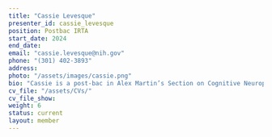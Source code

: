 ```yaml
---
title: "Cassie Levesque"
presenter_id: cassie_levesque
position: Postbac IRTA
start_date: 2024
end_date: 
email: "cassie.levesque@nih.gov"
phone: "(301) 402-3893"
address: 
photo: "/assets/images/cassie.png"
bio: "Cassie is a post-bac in Alex Martin’s Section on Cognitive Neuropsychology who is collaborating with Sharif Kronemer in SFIM to study visual perception and reality monitoring with fMRI and MEG. She graduated from the University of Wisconsin – Madison with a B.S. in neurobiology. After her post-bac, Cassie plans on getting her PhD in cognitive neuroscience and is interested in studying disorders of consciousness and sensory-independent visual perception." 
cv_file: "/assets/CVs/"
cv_file_show: 
weight: 6
status: current
layout: member
---
```

